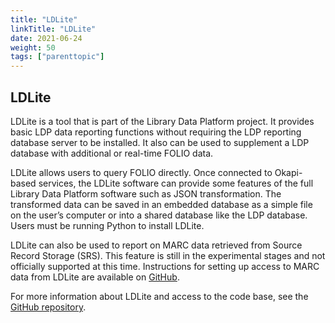 ```yaml
---
title: "LDLite"
linkTitle: "LDLite"
date: 2021-06-24
weight: 50
tags: ["parenttopic"]
---
```


## LDLite

LDLite is a tool that is part of the Library Data Platform project. It provides basic LDP data reporting functions without requiring the LDP reporting database server to be installed. It also can be used to supplement a LDP database with additional or real-time FOLIO data.

LDLite allows users to query FOLIO directly. Once connected to Okapi-based services, the LDLite software can provide some features of the full Library Data Platform software such as JSON transformation. The transformed data can be saved in an embedded database as a simple file on the user’s computer or into a shared database like the LDP database. Users must be running Python to install LDLite.

LDLite can also be used to report on MARC data retrieved from Source Record Storage (SRS). This feature is still in the experimental stages and not officially supported at this time. Instructions for setting up access to MARC data from LDLite are available on [GitHub](https://github.com/library-data-platform/ldlite/blob/main/srs.md).

For more information about LDLite and access to the code base, see the [GitHub repository](https://github.com/library-data-platform/ldlite).
